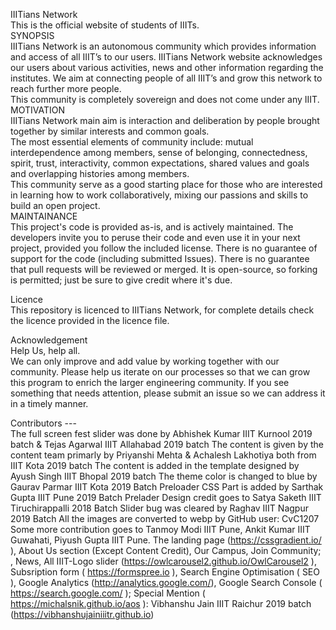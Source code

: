 IIITians Network<br>
This is the official website of students of IIITs.<br>
SYNOPSIS<br>
IIITians Network is an autonomous community which provides information and access of all IIIT’s to our users. IIITians Network website acknowledges our users about various activities, news and other information regarding the institutes. We aim at connecting people of all IIIT’s and grow this network to reach further more people.<br>
This community is completely sovereign and does not come under any IIIT.<br>
MOTIVATION<br>
IIITians Network main aim is interaction and deliberation by people brought together by similar interests and common goals.<br>
The most essential elements of community include: mutual interdependence among members, sense of belonging, connectedness, spirit, trust, interactivity, common expectations, shared values and goals and overlapping histories among members.<br>
This community serve as a good starting place for those who are interested in learning how to work collaboratively, mixing our passions and skills to build an open project.<br> 
MAINTAINANCE<br>
This project's code is provided as-is, and is actively maintained. The developers invite you to peruse their code and even use it in your next project, provided you follow the included license. There is no guarantee of support for the code (including submitted Issues). There is no guarantee that pull requests will be reviewed or merged. It is open-source, so forking is permitted; just be sure to give credit where it's due.<br>

Licence <br>
This repository is licenced to IIITians Network, for complete details check the licence provided in the licence file. <br>

Acknowledgement<br>
Help Us, help all.<br>
We can only improve and add value by working together with our community. Please help us iterate on our processes so that we can grow this program to enrich the larger engineering community. If you see something that needs attention, please submit an issue so we can address it in a timely manner.<br>


Contributors ---<br>
     The full screen fest slider was done by Abhishek Kumar IIIT Kurnool 2019 batch & Tejas Agarwal IIIT Allahabad 2019 batch
		 The content is given by the content team primarly by Priyanshi Mehta & Achalesh Lakhotiya both from IIIT Kota 2019 batch
		 The content is added in the template designed by Ayush Singh IIIT Bhopal 2019 batch
		 The theme color is changed to blue by Gaurav Parmar IIIT Kota 2019 Batch
		 Preloader CSS Part is added by Sarthak Gupta IIIT Pune 2019 Batch
		 Prelader Design credit goes to Satya Saketh IIIT Tiruchirappalli 2018 Batch
		 Slider bug was cleared by Raghav IIIT Nagpur 2019 Batch
		 All the images are converted to webp by GitHub user: CvC1207
		 Some more contribution goes to Tanmoy Modi IIIT Pune, Ankit Kumar IIIT Guwahati, Piyush Gupta IIIT Pune.
		 The landing page (https://cssgradient.io/ ), About Us section (Except Content Credit), Our Campus, Join Community; , News, All IIIT-Logo slider (https://owlcarousel2.github.io/OwlCarousel2 ), Subsription form ( https://formspree.io ),  Search Engine Optimisation ( SEO ), Google Analytics (http://analytics.google.com/), Google Search Console ( https://search.google.com/ ); Special Mention ( https://michalsnik.github.io/aos ): Vibhanshu Jain IIIT Raichur 2019 batch (https://vibhanshujainiiitr.github.io)		 
